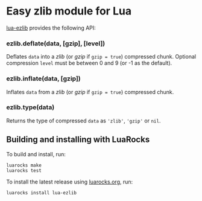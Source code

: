Easy zlib module for Lua
========================

[lua-ezlib] provides the following API:

### ezlib.deflate(data, [gzip], [level])
Deflates `data` into a _zlib_ (or _gzip_ if `gzip = true`) compressed chunk.
Optional compression `level` must be between 0 and 9 (or -1 as the default).

### ezlib.inflate(data, [gzip])
Inflates `data` from a _zlib_ (or _gzip_ if `gzip = true`) compressed chunk.

### ezlib.type(data)
Returns the type of compressed `data` as `'zlib'`, `'gzip'` or `nil`.


Building and installing with LuaRocks
-------------------------------------

To build and install, run:

    luarocks make
    luarocks test

To install the latest release using [luarocks.org], run:

    luarocks install lua-ezlib


[lua-ezlib]: https://github.com/neoxic/lua-ezlib
[luarocks.org]: https://luarocks.org

